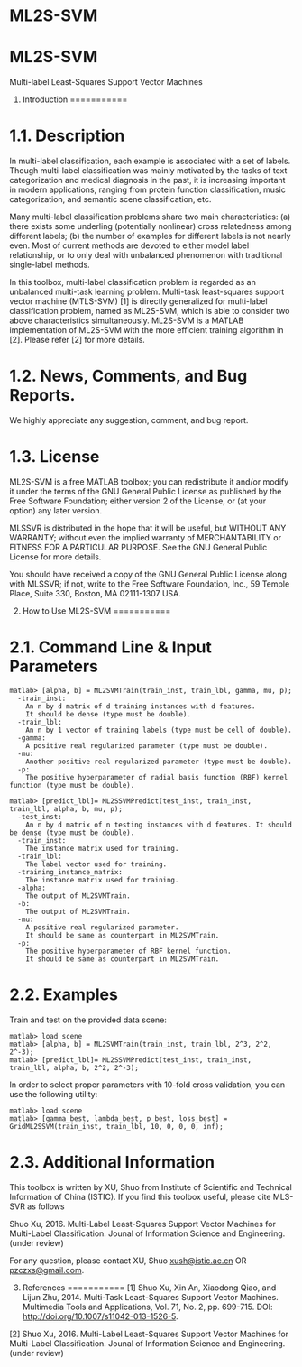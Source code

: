 # ML2S-SVM
# ML2S-SVM
Multi-label Least-Squares Support Vector Machines

1. Introduction
===========

1.1. Description
===========
In multi-label classification, each example is associated with a set of labels. Though multi-label classification was mainly motivated by the tasks of text categorization and medical diagnosis in the past, it is increasing important in modern applications, ranging from protein function classification, music categorization, and semantic scene classification, etc.  

Many multi-label classification problems share two main characteristics: (a) there exists some underling (potentially nonlinear) cross relatedness among different labels; (b) the number of examples for different labels is not nearly even. Most of current methods are devoted to either model label relationship, or to only deal with unbalanced phenomenon with traditional single-label methods. 

In this toolbox, multi-label classification problem is regarded as an unbalanced multi-task learning problem. Multi-task least-squares support vector machine (MTLS-SVM) [1] is directly generalized for multi-label classification problem, named as ML2S-SVM, which is able to consider two above characteristics simultaneously. ML2S-SVM is a MATLAB implementation of ML2S-SVM with the more efficient training algorithm in [2]. Please refer [2] for more details. 

1.2. News, Comments, and Bug Reports.
===========
We highly appreciate any suggestion, comment, and bug report.

1.3. License
===========
ML2S-SVM is a free MATLAB toolbox; you can redistribute it and/or modify it under the terms of the GNU General Public License as published by the Free Software Foundation; either version 2 of the License, or (at your option) any later version.

MLSSVR is distributed in the hope that it will be useful, but WITHOUT ANY WARRANTY; without even the implied warranty of MERCHANTABILITY or FITNESS FOR A PARTICULAR PURPOSE. See the GNU General Public License for more details.

You should have received a copy of the GNU General Public License along with MLSSVR; if not, write to the Free Software Foundation, Inc., 59 Temple Place, Suite 330, Boston, MA 02111-1307 USA.

2. How to Use ML2S-SVM
===========

2.1. Command Line & Input Parameters
===========

```
matlab> [alpha, b] = ML2SVMTrain(train_inst, train_lbl, gamma, mu, p);
  -train_inst:
    An n by d matrix of d training instances with d features.
    It should be dense (type must be double).
  -train_lbl:
    An n by 1 vector of training labels (type must be cell of double).
  -gamma: 
    A positive real regularized parameter (type must be double). 
  -mu: 
    Another positive real regularized parameter (type must be double). 
  -p: 
    The positive hyperparameter of radial basis function (RBF) kernel function (type must be double). 
```

```
matlab> [predict_lbl]= ML2SSVMPredict(test_inst, train_inst, train_lbl, alpha, b, mu, p);
  -test_inst: 
    An n by d matrix of n testing instances with d features. It should be dense (type must be double). 
  -train_inst:
    The instance matrix used for training.  
  -train_lbl:
    The label vector used for training. 
  -training_instance_matrix: 
    The instance matrix used for training. 
  -alpha:
    The output of ML2SVMTrain.
  -b: 
    The output of ML2SVMTrain. 
  -mu:
    A positive real regularized parameter.
    It should be same as counterpart in ML2SVMTrain. 
  -p: 
    The positive hyperparameter of RBF kernel function. 
    It should be same as counterpart in ML2SVMTrain.  
```

2.2. Examples
===========

Train and test on the provided data scene:

```
matlab> load scene
matlab> [alpha, b] = ML2SVMTrain(train_inst, train_lbl, 2^3, 2^2, 2^-3);
matlab> [predict_lbl]= ML2SSVMPredict(test_inst, train_inst, train_lbl, alpha, b, 2^2, 2^-3); 
```

In order to select proper parameters with 10-fold cross validation, you can use the following utility: 

```
matlab> load scene
matlab> [gamma_best, lambda_best, p_best, loss_best] = GridML2SSVM(train_inst, train_lbl, 10, 0, 0, 0, inf); 
```

2.3. Additional Information
=========================

This toolbox is written by XU, Shuo from Institute of Scientific and Technical Information of China (ISTIC). If you find this toolbox useful, please cite MLS-SVR as follows

Shuo Xu, 2016. Multi-Label Least-Squares Support Vector Machines for Multi-Label Classification. Jounal of Information Science and Engineering. (under review)

For any question, please contact XU, Shuo <xush@istic.ac.cn> OR <pzczxs@gmail.com>.

3. References
===========
[1] Shuo Xu, Xin An, Xiaodong Qiao, and Lijun Zhu, 2014. Multi-Task Least-Squares Support Vector Machines. Multimedia Tools and Applications, Vol. 71, No. 2, pp. 699-715. DOI: http://doi.org/10.1007/s11042-013-1526-5.  

[2] Shuo Xu, 2016. Multi-Label Least-Squares Support Vector Machines for Multi-Label Classification. Jounal of Information Science and Engineering. (under review)
